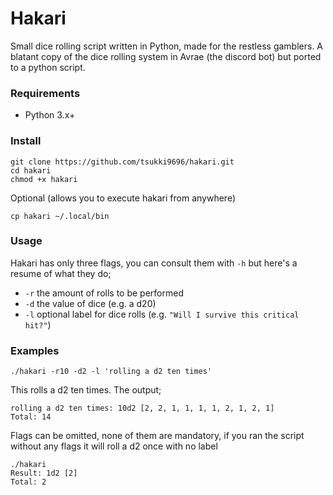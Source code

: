 # Hakari
Small dice rolling script written in Python, made for the restless gamblers. A blatant copy of the dice rolling system in Avrae (the discord bot) but ported to a python script.

### Requirements
- Python 3.x+

### Install
```
git clone https://github.com/tsukki9696/hakari.git
cd hakari
chmod +x hakari
```
Optional (allows you to execute hakari from anywhere)
```
cp hakari ~/.local/bin
```

### Usage
Hakari has only three flags, you can consult them with `-h` but here's a resume of what they do;
- `-r` the amount of rolls to be performed
- `-d` the value of dice (e.g. a d20)
- `-l` optional label for dice rolls (e.g. `"Will I survive this critical hit?"`)

### Examples
```
./hakari -r10 -d2 -l 'rolling a d2 ten times'
```
This rolls a d2 ten times. The output;
```
rolling a d2 ten times: 10d2 [2, 2, 1, 1, 1, 1, 2, 1, 2, 1]
Total: 14
```
Flags can be omitted, none of them are mandatory, if you ran the script without any flags it will roll a d2 once with no label
```
./hakari
Result: 1d2 [2]
Total: 2
```
